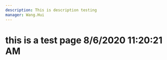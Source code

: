 ```yaml
---
description: This is description testing
manager: Wang.Hui
---
```

# this is a test page 8/6/2020 11:20:21 AM
